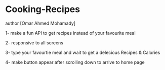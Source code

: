 # Cooking-Recipes

author [Omar Ahmed Mohamady]

1- make a fun API to get recipes instead of your favourite meal

2- responsive to all screens

3- type your favourtie meal and wait to get a delecious Recipes & Calories

4- make button appear after scrolling down to arrive to home page
